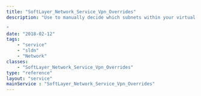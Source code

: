 ```yaml
---
title: "SoftLayer_Network_Service_Vpn_Overrides"
description: "Use to manually decide which subnets within your virtual private address space a SoftLayer portal VPN user may access.  Stores a 'white list' consisting of a collection of subnet ids matched up against user ids. This class will reject any subnets or users, that don't belong to the account holder.  Note that simply assigning overrides to a user does not enforce the rule change.  You must set the manual override flag for the VPN user in the SoftLayer_User_Customer class.  It is recommended that before you create new VPN subnet overrides, you delete any old ones for a user, since the VPN authentication system limits the number of accessible subnets by a single user to sixty four.  This holds true regardless of whether the VPN user accesses the network via SSL or PPTP.  After making any changes to a user's VPN settings, you should call SoftLayer_User_Customer::updateVpnUser() on that customer object. 

"
date: "2018-02-12"
tags:
    - "service"
    - "sldn"
    - "Network"
classes:
    - "SoftLayer_Network_Service_Vpn_Overrides"
type: "reference"
layout: "service"
mainService : "SoftLayer_Network_Service_Vpn_Overrides"
---
```

